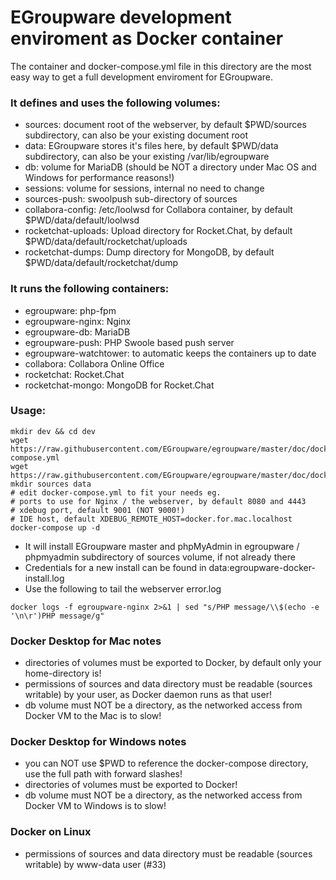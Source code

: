 # EGroupware development enviroment as Docker container

The container and docker-compose.yml file in this directory are the most easy way to get a full development enviroment for EGroupware.

### It defines and uses the following volumes:
* sources: document root of the webserver, by default $PWD/sources subdirectory, can also be your existing document root
* data: EGroupware stores it's files here, by default $PWD/data subdirectory, can also be your existing /var/lib/egroupware
* db: volume for MariaDB (should be NOT a directory under Mac OS and Windows for performance reasons!)
* sessions: volume for sessions, internal no need to change
* sources-push: swoolpush sub-directory of sources
* collabora-config: /etc/loolwsd for Collabora container, by default $PWD/data/default/loolwsd
* rocketchat-uploads: Upload directory for Rocket.Chat, by default $PWD/data/default/rocketchat/uploads
* rocketchat-dumps: Dump directory for MongoDB, by default $PWD/data/default/rocketchat/dump

### It runs the following containers:
* egroupware: php-fpm
* egroupware-nginx: Nginx
* egroupware-db: MariaDB
* egroupware-push: PHP Swoole based push server
* egroupware-watchtower: to automatic keeps the containers up to date
* collabora: Collabora Online Office
* rocketchat: Rocket.Chat
* rocketchat-mongo: MongoDB for Rocket.Chat

### Usage:
```
mkdir dev && cd dev
wget https://raw.githubusercontent.com/EGroupware/egroupware/master/doc/docker/development/docker-compose.yml
wget https://raw.githubusercontent.com/EGroupware/egroupware/master/doc/docker/development/nginx.conf
mkdir sources data
# edit docker-compose.yml to fit your needs eg.
# ports to use for Nginx / the webserver, by default 8080 and 4443
# xdebug port, default 9001 (NOT 9000!)
# IDE host, default XDEBUG_REMOTE_HOST=docker.for.mac.localhost
docker-compose up -d
```
* It will install EGroupware master and phpMyAdmin in egroupware / phpmyadmin subdirectory of sources volume, if not already there
* Credentials for a new install can be found in data:egroupware-docker-install.log
* Use the following to tail the webserver error.log
```
docker logs -f egroupware-nginx 2>&1 | sed "s/PHP message/\\$(echo -e '\n\r')PHP message/g"
```

### Docker Desktop for Mac notes
* directories of volumes must be exported to Docker, by default only your home-directory is!
* permissions of sources and data directory must be readable (sources writable) by your user, as Docker daemon runs as that user!
* db volume must NOT be a directory, as the networked access from Docker VM to the Mac is to slow!

### Docker Desktop for Windows notes
* you can NOT use $PWD to reference the docker-compose directory, use the full path with forward slashes!
* directories of volumes must be exported to Docker!
* db volume must NOT be a directory, as the networked access from Docker VM to Windows is to slow!

### Docker on Linux
* permissions of sources and data directory must be readable (sources writable) by www-data user (#33)


